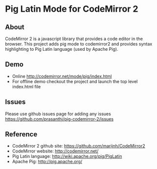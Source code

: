 # Pig Latin Mode for CodeMirror 2 #

## About 
CodeMirror 2 is a javascript library that provides a code editor in the browser.
This project adds pig mode to codemirror2 and provides syntax highlighting to Pig Latin language (used by Apache Pig). 

## Demo 
* Online http://codemirror.net/mode/pig/index.html
* For offline demo checkout the project and launch the top level index.html file

## Issues
Please use github issues page for adding any issues https://github.com/prasanthj/pig-codemirror-2/issues

## Reference
* CodeMirror 2 github site: https://github.com/marijnh/CodeMirror2
* CodeMirror website: http://codemirror.net/
* Pig Latin language: http://wiki.apache.org/pig/PigLatin
* Apache Pig: http://pig.apache.org/